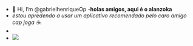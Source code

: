 - 👋 Hi, I’m @gabrielhenriqueOp
-**holas amigos, aqui é o alanzoka**
- _estou apredendo a usar um aplicativo recomendado pelo caro amigo cap joga ☕._
- 
- <img src="https://tenor.com/pt-BR/view/alanzoka-nossa-velho-gif-24491208">
